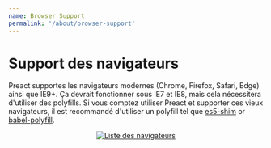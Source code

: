 ```yaml
---
name: Browser Support
permalink: '/about/browser-support'
---
```


# Support des navigateurs

Preact supportes les navigateurs modernes (Chrome, Firefox, Safari, Edge) ainsi que IE9+. Ça devrait fonctionner sous IE7 et IE8, mais cela nécessitera d'utiliser des polyfills. Si vous comptez utiliser Preact et supporter ces vieux navigateurs, il est recommandé d'utiliser un polyfill tel que [es5-shim] or [babel-polyfill].

<center>
    <a href="https://saucelabs.com/u/preact">
        <img src="https://saucelabs.com/browser-matrix/preact.svg" alt="Liste des navigateurs">
    </a>
</center>


[es5-shim]: https://github.com/es-shims/es5-shim
[babel-polyfill]: https://babeljs.io/docs/usage/polyfill/
